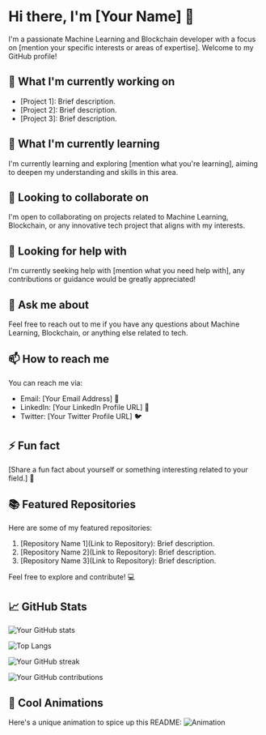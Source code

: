 # Hi there, I'm [Your Name] 👋

I'm a passionate Machine Learning and Blockchain developer with a focus on [mention your specific interests or areas of expertise]. Welcome to my GitHub profile!

## 🔭 What I'm currently working on

- [Project 1]: Brief description.
- [Project 2]: Brief description.
- [Project 3]: Brief description.

## 🌱 What I'm currently learning

I'm currently learning and exploring [mention what you're learning], aiming to deepen my understanding and skills in this area.

## 👯 Looking to collaborate on

I'm open to collaborating on projects related to Machine Learning, Blockchain, or any innovative tech project that aligns with my interests.

## 🤔 Looking for help with

I'm currently seeking help with [mention what you need help with], any contributions or guidance would be greatly appreciated!

## 💬 Ask me about

Feel free to reach out to me if you have any questions about Machine Learning, Blockchain, or anything else related to tech.

## 📫 How to reach me

You can reach me via:
- Email: [Your Email Address] 📧
- LinkedIn: [Your LinkedIn Profile URL] 💼
- Twitter: [Your Twitter Profile URL] 🐦

## ⚡ Fun fact

[Share a fun fact about yourself or something interesting related to your field.] 🎉

## 📚 Featured Repositories

Here are some of my featured repositories:

1. [Repository Name 1](Link to Repository): Brief description.
2. [Repository Name 2](Link to Repository): Brief description.
3. [Repository Name 3](Link to Repository): Brief description.

Feel free to explore and contribute! 💻

## 📈 GitHub Stats

![Your GitHub stats](https://github-readme-stats.vercel.app/api?username=your_username&show_icons=true&theme=radical)

![Top Langs](https://github-readme-stats.vercel.app/api/top-langs/?username=your_username&layout=compact&theme=radical)

![Your GitHub streak](https://github-readme-streak-stats.herokuapp.com/?user=your_username&theme=radical)

![Your GitHub contributions](https://github-readme-stats.vercel.app/api/wakatime?username=your_username&layout=compact&theme=radical)

## 🚀 Cool Animations

Here's a unique animation to spice up this README:
![Animation](https://media.giphy.com/media/26gR2R0hjR00NsQ6Y/giphy.gif)
